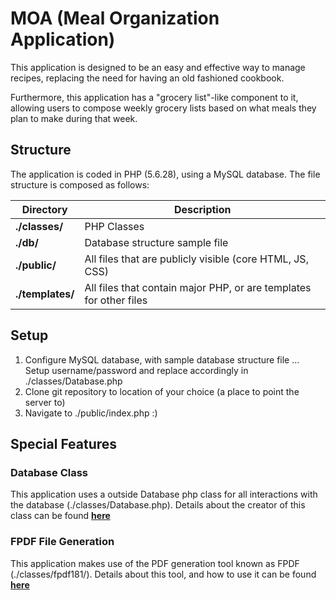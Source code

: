 # MOA (Meal Organization Application)

This application is designed to be an easy and effective way to
manage recipes, replacing the need for having an old fashioned cookbook.

Furthermore, this application has a "grocery list"-like component to it, 
allowing users to compose weekly grocery lists based on what meals they
plan to make during that week.

## Structure

The application is coded in PHP (5.6.28), using a MySQL database. The
file structure is composed as follows:

| Directory        | Description                                                        |
|------------------|--------------------------------------------------------------------|
| **./classes/**   | PHP Classes                                                        |
| **./db/**        | Database structure sample file                                     |
| **./public/**    | All files that are publicly visible (core HTML, JS, CSS)           |
| **./templates/** | All files that contain major PHP, or are templates for other files |

## Setup

1. Configure MySQL database, with sample database structure file
... Setup username/password and replace accordingly in ./classes/Database.php
2. Clone git repository to location of your choice (a place to point the server to)
3. Navigate to ./public/index.php :)

## Special Features

### Database Class
This application uses a outside Database php class for all interactions with the database
(./classes/Database.php).
Details about the creator of this class can be found **[here](https://github.com/jakebesworth)**

### FPDF File Generation
This application makes use of the PDF generation tool known as FPDF (./classes/fpdf181/).
Details about this tool, and how to use it can be found **[here](http://www.fpdf.org/)**
